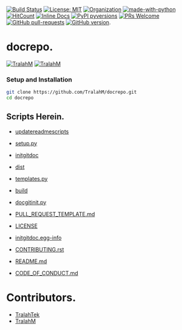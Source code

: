 
[![Build Status](https://travis-ci.com/TralahM/docrepo.svg?branch=master)](https://travis-ci.com/TralahM/docrepo)
[![License: MIT](https://img.shields.io/badge/License-MIT-red.svg)](https://opensource.org/licenses/MIT)
[![Organization](https://img.shields.io/badge/Org-TralahTek-blue.svg)](https://github.com/TralahTek)
[![made-with-python](https://img.shields.io/badge/Made%20with-Python-1f425f.svg)](https://www.python.org/)
[![HitCount](http://hits.dwyl.io/TralahM/docrepo.svg)](http://dwyl.io/TralahM/docrepo)
[![Inline Docs](http://inch-ci.org/github/TralahM/docrepo.svg?branch=master)](http://inch-ci.org/github/TralahM/docrepo)
[![PyPI pyversions](https://img.shields.io/pypi/pyversions/ansicolortags.svg)](https://pypi.python.org/pypi/ansicolortags/)
[![PRs Welcome](https://img.shields.io/badge/PRs-welcome-brightgreen.svg?style=flat-square)](https://github.com/TralahM/pull/)
[![GitHub pull-requests](https://img.shields.io/github/issues-pr/Naereen/StrapDown.js.svg)](https://gitHub.com/TralahM/docrepo/pull/)
[![GitHub version](https://badge.fury.io/gh/Naereen%2FStrapDown.js.svg)](https://github.com/TralahM/docrepo).

# docrepo.


[![TralahM](https://img.shields.io/badge/Developer-TralahM-blue.svg?style=for-the-badge)](https://github.com/TralahM)
[![TralahM](https://img.shields.io/badge/Maintainer-TralahM-green.svg?style=for-the-badge)](https://github.com/TralahM)

### Setup and Installation

```Bash
git clone https://github.com/TralahM/docrepo.git
cd docrepo
```

## Scripts Herein.

* [updatereadmescripts](https://github.com/TralahM/docrepo/blob/master/updatereadmescripts)

* [setup.py](https://github.com/TralahM/docrepo/blob/master/setup.py)

* [initgitdoc](https://github.com/TralahM/docrepo/blob/master/initgitdoc)

* [dist](https://github.com/TralahM/docrepo/blob/master/dist)

* [templates.py](https://github.com/TralahM/docrepo/blob/master/templates.py)

* [build](https://github.com/TralahM/docrepo/blob/master/build)

* [docgitinit.py](https://github.com/TralahM/docrepo/blob/master/docgitinit.py)

* [PULL_REQUEST_TEMPLATE.md](https://github.com/TralahM/docrepo/blob/master/PULL_REQUEST_TEMPLATE.md)

* [LICENSE](https://github.com/TralahM/docrepo/blob/master/LICENSE)

* [initgitdoc.egg-info](https://github.com/TralahM/docrepo/blob/master/initgitdoc.egg-info)

* [CONTRIBUTING.rst](https://github.com/TralahM/docrepo/blob/master/CONTRIBUTING.rst)

* [README.md](https://github.com/TralahM/docrepo/blob/master/README.md)

* [CODE_OF_CONDUCT.md](https://github.com/TralahM/docrepo/blob/master/CODE_OF_CONDUCT.md)

# Contributors.

* [TralahTek](https://github.com/TralahTek)
* [TralahM](https://github.com/TralahM)
